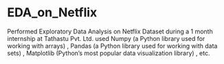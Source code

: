 # EDA_on_Netflix
Performed Exploratory Data Analysis on Netflix Dataset during a 1 month internship at Tathastu Pvt. Ltd. 
used Numpy (a Python library used for working with arrays) , Pandas (a Python library used for working with data sets) , Matplotlib (Python’s most popular data visualization library) , etc. 
